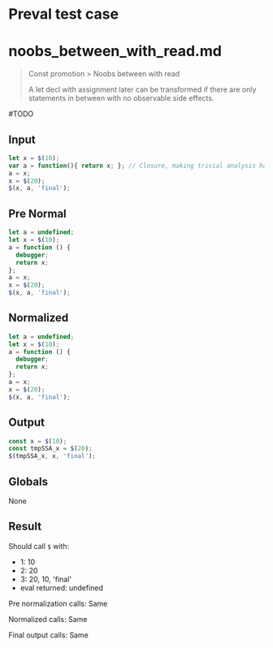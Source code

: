 # Preval test case

# noobs_between_with_read.md

> Const promotion > Noobs between with read
>
> A let decl with assignment later can be transformed if there are only statements in between with no observable side effects.

#TODO

## Input

`````js filename=intro
let x = $(10);
var a = function(){ return x; }; // Closure, making trivial analysis harder
a = x;
x = $(20);
$(x, a, 'final');
`````

## Pre Normal

`````js filename=intro
let a = undefined;
let x = $(10);
a = function () {
  debugger;
  return x;
};
a = x;
x = $(20);
$(x, a, 'final');
`````

## Normalized

`````js filename=intro
let a = undefined;
let x = $(10);
a = function () {
  debugger;
  return x;
};
a = x;
x = $(20);
$(x, a, 'final');
`````

## Output

`````js filename=intro
const x = $(10);
const tmpSSA_x = $(20);
$(tmpSSA_x, x, 'final');
`````

## Globals

None

## Result

Should call `$` with:
 - 1: 10
 - 2: 20
 - 3: 20, 10, 'final'
 - eval returned: undefined

Pre normalization calls: Same

Normalized calls: Same

Final output calls: Same
